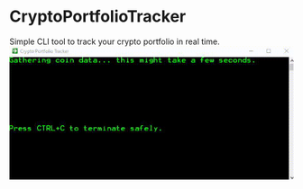 # CryptoPortfolioTracker
Simple CLI tool to track your crypto portfolio in real time.
![](demo.gif)
